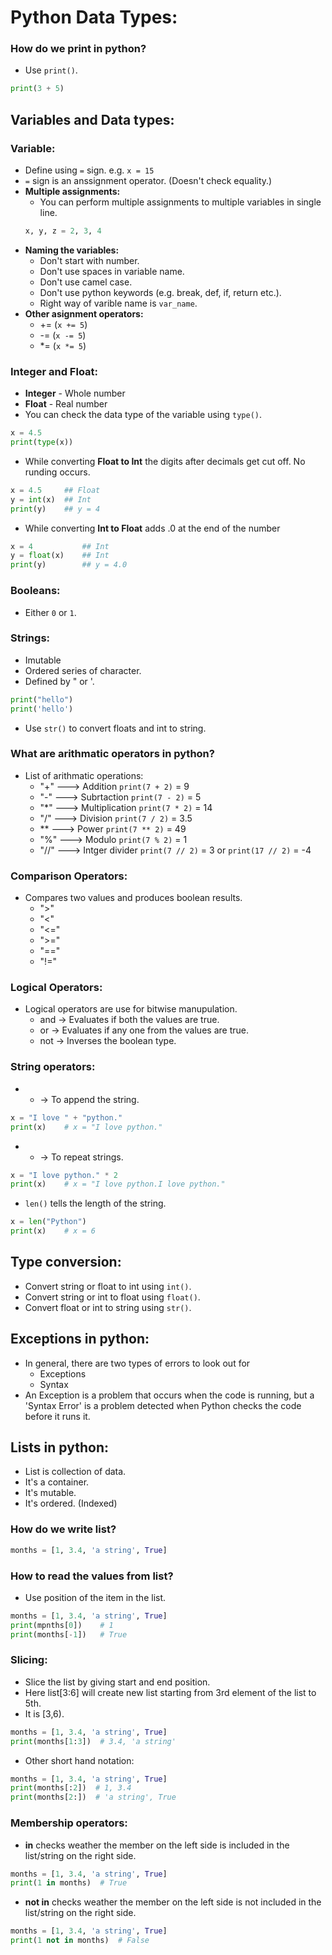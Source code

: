# Python Data Types:

### How do we print in python?
- Use `print()`.

```python
print(3 + 5)
```

## Variables and Data types:

### Variable:
- Define using `=` sign. e.g. `x = 15`
- `=` sign is an anssignment operator. (Doesn't check equality.)
- **Multiple assignments:**
    - You can perform multiple assignments to multiple variables in single line.
    ```python
    x, y, z = 2, 3, 4
    ```
- **Naming the variables:**
    - Don't start with number. 
    - Don't use spaces in variable name.
    - Don't use camel case.
    - Don't use python keywords (e.g. break, def, if, return etc.).
    - Right way of varible name is `var_name`.
- **Other asignment operators:**
    - += (`x += 5`)
    - -= (`x -= 5`)   
    - *= (`x *= 5`)

### Integer and Float:
- **Integer** - Whole number
- **Float** - Real number
- You can check the data type of the variable using `type()`.
```python
x = 4.5
print(type(x))
```
- While converting **Float to Int** the digits after decimals get cut off. No runding occurs.
```python
x = 4.5     ## Float
y = int(x)  ## Int
print(y)    ## y = 4
```
- While converting **Int to Float** adds .0 at the end of the number
```python
x = 4           ## Int
y = float(x)    ## Int
print(y)        ## y = 4.0
```
### Booleans:
- Either `0`  or `1`.

### Strings:
- Imutable
- Ordered series of character.
- Defined by " or '.
```python
print("hello")
print('hello')
```
- Use `str()` to convert floats and int to string.

### What are arithmatic operators in python?
- List of arithmatic operations:
    - "+"  ---> Addition `print(7 + 2)` = 9
    - "-"  ---> Subrtaction `print(7 - 2)` = 5
    - "*"  ---> Multiplication `print(7 * 2)` = 14
    - "/"  ---> Division `print(7 / 2)` = 3.5
    - ** ---> Power `print(7 ** 2)` = 49
    - "%"  ---> Modulo `print(7 % 2)` = 1
    - "//" ---> Intger divider `print(7 // 2)` = 3 or `print(17 // 2)` = -4

### Comparison Operators:
- Compares two values and produces boolean results.
    - ">" 
    - "<"
    - "<="
    - ">="
    - "=="
    - "!="

### Logical Operators:
- Logical operators are use for bitwise manupulation.
    - and   -> Evaluates if both the values are true.
    - or    -> Evaluates if any one from the values are true. 
    - not   -> Inverses the boolean type.

### String operators:
- + -> To append the string.
```python
x = "I love " + "python."
print(x)    # x = "I love python."
```
- * -> To repeat strings.
```python
x = "I love python." * 2
print(x)    # x = "I love python.I love python."
```
- `len()` tells the length of the string.
```python
x = len("Python")
print(x)    # x = 6
```

## Type conversion:
- Convert string or float to int using `int()`.
- Convert string or int to float using `float()`.
- Convert float or int to string using `str()`.

## Exceptions in python:
- In general, there are two types of errors to look out for
    - Exceptions
    - Syntax
- An Exception is a problem that occurs when the code is running, but a 'Syntax Error' is a problem detected when Python checks the code before it runs it.

## Lists in python:
- List is collection of data. 
- It's a container.
- It's mutable.
- It's ordered. (Indexed)

### How do we write list?
```python
months = [1, 3.4, 'a string', True]
```

### How to read the values from list?
- Use position of the item in the list.
```python
months = [1, 3.4, 'a string', True]
print(mpnths[0])    # 1
print(months[-1])   # True
```

### Slicing:
- Slice the list by giving start and end position.
- Here list[3:6] will create new list starting from 3rd element of the list to 5th.
- It is [3,6).
```python
months = [1, 3.4, 'a string', True]
print(months[1:3])  # 3.4, 'a string'
```
- Other short hand notation:
```python
months = [1, 3.4, 'a string', True]
print(months[:2])  # 1, 3.4
print(months[2:])  # 'a string', True
```

### Membership operators:
- **in** checks weather the member on the left side is included in the list/string on the right side.
```python
months = [1, 3.4, 'a string', True]
print(1 in months)  # True
```
- **not in** checks weather the member on the left side is not included in the list/string on the right side.
```python
months = [1, 3.4, 'a string', True]
print(1 not in months)  # False
```
